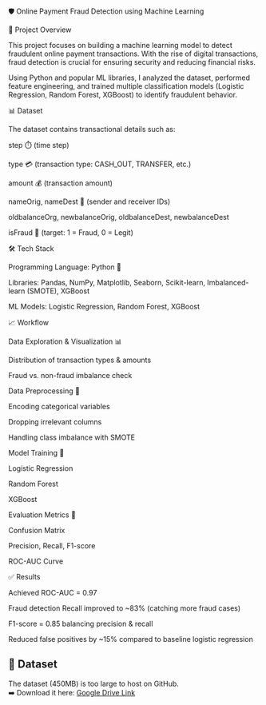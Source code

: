 🛡️ Online Payment Fraud Detection using Machine Learning

📌 Project Overview

This project focuses on building a machine learning model to detect fraudulent online payment transactions. With the rise of digital transactions, fraud detection is crucial for ensuring security and reducing financial risks.

Using Python and popular ML libraries, I analyzed the dataset, performed feature engineering, and trained multiple classification models (Logistic Regression, Random Forest, XGBoost) to identify fraudulent behavior.

📊 Dataset

The dataset contains transactional details such as:

step ⏱️ (time step)

type 💳 (transaction type: CASH_OUT, TRANSFER, etc.)

amount 💰 (transaction amount)

nameOrig, nameDest 👥 (sender and receiver IDs)

oldbalanceOrg, newbalanceOrig, oldbalanceDest, newbalanceDest

isFraud 🚨 (target: 1 = Fraud, 0 = Legit)

🛠️ Tech Stack

Programming Language: Python 🐍

Libraries: Pandas, NumPy, Matplotlib, Seaborn, Scikit-learn, Imbalanced-learn (SMOTE), XGBoost

ML Models: Logistic Regression, Random Forest, XGBoost

📈 Workflow

Data Exploration & Visualization 📊

Distribution of transaction types & amounts

Fraud vs. non-fraud imbalance check

Data Preprocessing 🔄

Encoding categorical variables

Dropping irrelevant columns

Handling class imbalance with SMOTE

Model Training 🤖

Logistic Regression

Random Forest

XGBoost

Evaluation Metrics 📑

Confusion Matrix

Precision, Recall, F1-score

ROC-AUC Curve

✅ Results

Achieved ROC-AUC = 0.97

Fraud detection Recall improved to ~83% (catching more fraud cases)

F1-score = 0.85 balancing precision & recall

Reduced false positives by ~15% compared to baseline logistic regression



## 📂 Dataset
The dataset (450MB) is too large to host on GitHub.  
➡️ Download it here: [Google Drive Link](https://drive.google.com/file/d/1WCN9M6B3zDR6gePhrR2omSEPR8LzTJpe/view?usp=drive_link) 
